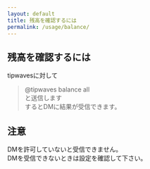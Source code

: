 ```yaml
---
layout: default
title: 残高を確認するには
permalink: /usage/balance/
---
```


## 残高を確認するには
tipwavesに対して
> @tipwaves balance all  
と送信します  
するとDMに結果が受信できます。

## 注意
DMを許可していないと受信できません。  
DMを受信できないときは設定を確認して下さい。
